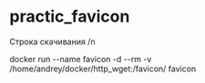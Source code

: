 # practic_favicon

Строка скачивания /n

docker run --name favicon -d --rm -v /home/andrey/docker/http_wget:/favicon/ favicon
